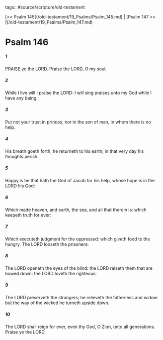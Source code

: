 tags:: #source/scripture/old-testament

[<< Psalm 145[(/old-testament/19_Psalms/Psalm_145.md) | [Psalm 147 >>[(/old-testament/19_Psalms/Psalm_147.md)

# Psalm 146

##### 1

PRAISE ye the LORD. Praise the LORD, O my soul.

##### 2

While I live will I praise the LORD: I will sing praises unto my God while I have any being.

##### 3

Put not your trust in princes, nor in the son of man, in whom there is no help.

##### 4

His breath goeth forth, he returneth to his earth; in that very day his thoughts perish.

##### 5

Happy is he that hath the God of Jacob for his help, whose hope is in the LORD his God:

##### 6

Which made heaven, and earth, the sea, and all that therein is: which keepeth truth for ever:

##### 7

Which executeth judgment for the oppressed: which giveth food to the hungry. The LORD looseth the prisoners:

##### 8

The LORD openeth the eyes of the blind: the LORD raiseth them that are bowed down: the LORD loveth the righteous:

##### 9

The LORD preserveth the strangers; he relieveth the fatherless and widow: but the way of the wicked he turneth upside down.

##### 10

The LORD shall reign for ever, even thy God, O Zion, unto all generations. Praise ye the LORD.
